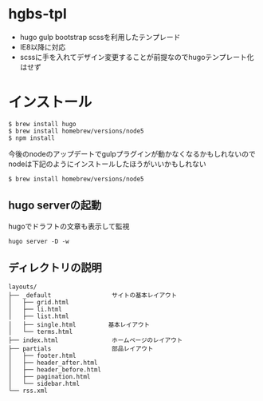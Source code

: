 hgbs-tpl
=========

* hugo gulp bootstrap scssを利用したテンプレード
* IE8以降に対応
* scssに手を入れてデザイン変更することが前提なのでhugoテンプレート化はせず

インストール
============

```
$ brew install hugo
$ brew install homebrew/versions/node5
$ npm install
```

今後のnodeのアップデートでgulpプラグインが動かなくなるかもしれないので
nodeは下記のようにインストールしたほうがいいかもしれない

```
$ brew install homebrew/versions/node5
```

hugo serverの起動
-----------------

hugoでドラフトの文章も表示して監視

```
hugo server -D -w
```

ディレクトリの説明
-------------

```
layouts/
├── _default                 サイトの基本レイアウト
│   ├── grid.html
│   ├── li.html
│   ├── list.html
│   ├── single.html         基本レイアウト
│   └── terms.html
├── index.html               ホームページのレイアウト
├── partials                 部品レイアウト
│   ├── footer.html
│   ├── header_after.html
│   ├── header_before.html
│   ├── pagination.html
│   └── sidebar.html
└── rss.xml
```

